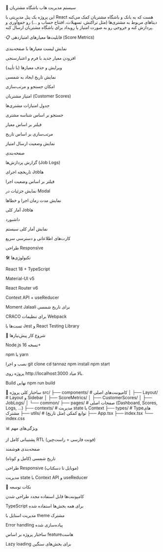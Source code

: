🏦 سیستم مدیریت هاب باشگاه مشتریان

این پروژه یک پنل مدیریتی با React هست که به بانک و باشگاه مشتریان کمک می‌کنه دیتاهای مربوط به مشتری‌ها (مثل تراکنش، تسهیلات، افتتاح حساب و ...) رو جمع‌آوری و پردازش کنه و خروجی رو به صورت امتیاز یا رویداد برای باشگاه مشتریان ارسال کنه.

📋 قابلیت‌ها
معیارهای امتیازدهی (Score Metrics)

نمایش لیست معیارها با صفحه‌بندی

افزودن معیار جدید با فرم و اعتبارسنجی

ویرایش و حذف معیارها (با تأیید)

نمایش تاریخ ایجاد به شمسی

امکان جستجو و مرتب‌سازی

امتیاز مشتریان (Customer Scores)

جدول امتیازات مشتری‌ها

جستجو بر اساس شناسه مشتری

فیلتر بر اساس معیار

مرتب‌سازی بر اساس تاریخ

نمایش وضعیت ارسال امتیاز

صفحه‌بندی

گزارش پردازش‌ها (Job Logs)

تاریخچه اجرای Jobها

فیلتر بر اساس وضعیت اجرا

نمایش جزئیات در Modal

نمایش مدت زمان اجرا و خطاها

آمار کلی Jobها

داشبورد

نمایش آمار کلی سیستم

کارت‌های اطلاعاتی و دسترسی سریع

طراحی Responsive

🛠️ تکنولوژی‌ها

React 18 + TypeScript

Material-UI v5

React Router v6

Context API + useReducer

Moment Jalaali برای تاریخ شمسی

CRACO برای تنظیمات Webpack

تست‌ها با Jest و React Testing Library

🚀 شروع کار
پیش‌نیازها

Node.js نسخه 16+

npm یا yarn

نصب و اجرا
git clone <repository-url>
cd tannaz
npm install
npm start


پروژه روی http://localhost:3000
 بالا میاد.

Build نهایی
npm run build



📁 ساختار کلی پروژه
src/
├── components/      # کامپوننت‌های اصلی
│   ├── Layout/      # Layout و Sidebar
│   ├── ScoreMetrics/
│   ├── CustomerScores/
│   ├── JobLogs/
│   └── common/
├── pages/           # صفحات اصلی (Dashboard, Scores, Logs, ...)
├── contexts/        # مدیریت state با Context
├── types/           # Typeهای مشترک
├── utils/           # توابع کمکی (مثل تاریخ)
├── App.tsx
├── index.tsx
└── index.css

📊 ویژگی‌های مهم

پشتیبانی کامل از RTL (فونت فارسی + راست‌چین)

صفحه‌بندی هوشمند

تاریخ شمسی (کامل و کوتاه)

طراحی Responsive (موبایل تا دسکتاپ)

مدیریت state با Context API و useReducer





🔧 نکات توسعه

کامپوننت‌ها قابل استفاده مجدد طراحی شدن

TypeScript برای همه بخش‌ها استفاده شده

مدیریت استایل با theme مشترک

Error handling پیاده‌سازی شده

ساختار پروژه بر اساس featureهاست

Lazy loading برای بخش‌های سنگین